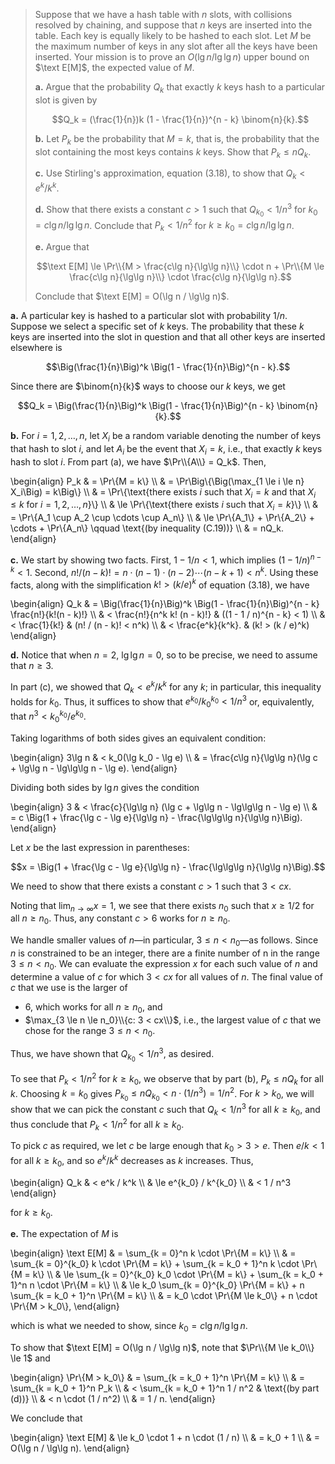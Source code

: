 > Suppose that we have a hash table with $n$ slots, with collisions resolved by chaining, and suppose that $n$ keys are inserted into the table. Each key is equally likely to be hashed to each slot. Let $M$ be the maximum number of keys in any slot after all the keys have been inserted. Your mission is to prove an $O(\lg n / \lg\lg n)$ upper bound on $\text E[M]$, the expected value of $M$.
>
> **a.** Argue that the probability $Q_k$ that exactly $k$ keys hash to a particular slot is given by
>
> $$Q_k = (\frac{1}{n})k (1 - \frac{1}{n})^{n - k} \binom{n}{k}.$$
>
> **b.** Let $P_k$ be the probability that $M = k$, that is, the probability that the slot containing the most keys contains $k$ keys. Show that $P_k \le n Q_k$.
>
> **c.** Use Stirling's approximation, equation $\text{(3.18)}$, to show that $Q_k < e^k / k^k$.
>
> **d.** Show that there exists a constant $c > 1$ such that $Q_{k_0} < 1 / n^3$ for $k_0 = c\lg n / \lg\lg n$. Conclude that $P_k < 1 / n^2$ for $k \ge k_0 = c\lg n / \lg\lg n$.
>
> **e.** Argue that
>
> $$\text E[M] \le \Pr\\{M > \frac{c\lg n}{\lg\lg n}\\} \cdot n + \Pr\\{M \le \frac{c\lg n}{\lg\lg n}\\} \cdot \frac{c\lg n}{\lg\lg n}.$$
>
> Conclude that $\text E[M] = O(\lg n / \lg\lg n)$.

**a.** A particular key is hashed to a particular slot with probability $1 / n$. Suppose we select a specific set of $k$ keys. The probability that these $k$ keys are inserted into the slot in question and that all other keys are inserted elsewhere is

$$\Big(\frac{1}{n}\Big)^k \Big(1 - \frac{1}{n}\Big)^{n - k}.$$

Since there are $\binom{n}{k}$ ways to choose our $k$ keys, we get

$$Q_k = \Big(\frac{1}{n}\Big)^k \Big(1 - \frac{1}{n}\Big)^{n - k} \binom{n}{k}.$$

**b.** For $i = 1, 2, \ldots, n$, let $X_i$ be a random variable denoting the number of keys that hash to slot $i$, and let $A_i$ be the event that $X_i = k$, i.e., that exactly $k$ keys hash to slot $i$. From part (a), we have $\Pr\\{A\\} = Q_k$. Then,

\begin{align}
P_k & =   \Pr\\{M = k\\} \\\\
    & =   \Pr\Big\\{\Big(\max_{1 \le i \le n} X_i\Big) = k\Big\\} \\\\
    & =   \Pr\\{\text{there exists $i$ such that $X_i = k$ and that $X_i\le k$ for $i = 1, 2, \ldots, n$}\\} \\\\
    & \le \Pr\\{\text{there exists $i$ such that $X_i = k$}\\} \\\\
    & =   \Pr\\{A_1 \cup A_2 \cup \cdots \cup A_n\\} \\\\
    & \le \Pr\\{A_1\\} + \Pr\\{A_2\\} + \cdots + \Pr\\{A_n\\} \qquad \text{(by inequality (C.19))} \\\\
    & =   nQ_k.
\end{align}

**c.** We start by showing two facts. First, $1 - 1 / n < 1$, which implies $(1 - 1 / n)^{n - k} < 1$. Second, $n! / (n - k)! = n \cdot (n - 1) \cdot (n - 2) \cdots (n - k + 1) < n^k$. Using these facts, along with the simplification $k! > (k / e)^k$ of equation $\text{(3.18)}$, we have

\begin{align}
Q_k & = \Big(\frac{1}{n}\Big)^k \Big(1 - \frac{1}{n}\Big)^{n - k} \frac{n!}{k!(n - k)!} \\\\
    & < \frac{n!}{n^k k! (n - k)!} & ((1 - 1 / n)^{n - k} < 1) \\\\
    & < \frac{1}{k!}               & (n! / (n - k)! < n^k) \\\\
    & < \frac{e^k}{k^k}.           & (k! > (k / e)^k)
\end{align}

**d.** Notice that when $n = 2$, $\lg\lg n = 0$, so to be precise, we need to assume that $n \ge 3$.

In part \(c\), we showed that $Q_k < e^k / k^k$ for any $k$; in particular, this inequality holds for $k_0$. Thus, it suffices to show that $e^{k_0} / k_0^{k_0} < 1 / n^3$ or, equivalently, that $n^3 < k_0^{k_0} / e^{k_0}$.

Taking logarithms of both sides gives an equivalent condition:

\begin{align}
3\lg n & < k_0(\lg k_0 - \lg e) \\\\
       & = \frac{c\lg n}{\lg\lg n}(\lg c + \lg\lg n - \lg\lg\lg n - \lg e).
\end{align}

Dividing both sides by $\lg n$ gives the condition

\begin{align}
3 & < \frac{c}{\lg\lg n} (\lg c + \lg\lg n - \lg\lg\lg n - \lg e) \\\\
  & = c \Big(1 + \frac{\lg c - \lg e}{\lg\lg n} - \frac{\lg\lg\lg n}{\lg\lg n}\Big).
\end{align}

Let $x$ be the last expression in parentheses:

$$x = \Big(1 + \frac{\lg c - \lg e}{\lg\lg n} - \frac{\lg\lg\lg n}{\lg\lg n}\Big).$$

We need to show that there exists a constant $c > 1$ such that $3 < cx$.

Noting that $\lim_{n \to \infty} x = 1$, we see that there exists $n_0$ such that $x \ge 1 / 2$ for all $n \ge n_0$. Thus, any constant $c > 6$ works for $n \ge n_0$.

We handle smaller values of $n$—in particular, $3 \le n < n_0$—as follows. Since $n$ is constrained to be an integer, there are a finite number of n in the range $3 \le n < n_0$. We can evaluate the expression $x$ for each such value of $n$ and determine a value of $c$ for which $3 < cx$ for all values of $n$. The final value of $c$ that we use is the larger of

- $6$, which works for all $n \ge n_0$, and 
- $\max_{3 \le n \le n_0}\\{c: 3 < cx\\}$, i.e., the largest value of $c$ that we chose for the range $3 \le n < n_0$.

Thus, we have shown that $Q_{k_0} < 1 / n^3$, as desired.

To see that $P_k < 1 / n^2$ for $k \ge k_0$, we observe that by part (b), $P_k \le nQ_k$ for all $k$. Choosing $k = k_0$ gives $P_{k_0} \le nQ_{k_0} < n \cdot (1 / n^3) = 1 / n^2$. For $k > k_0$, we will show that we can pick the constant $c$ such that $Q_k < 1 / n^3$ for all $k \ge k_0$, and thus conclude that $P_k < 1 / n^2$ for all $k \ge k_0$.

To pick $c$ as required, we let $c$ be large enough that $k_0 > 3 > e$. Then $e / k < 1$ for all $k \ge k_0$, and so $e^k / k^k$ decreases as $k$ increases. Thus,

\begin{align}
Q_k & <   e^k / k^k \\\\
    & \le e^{k_0} / k^{k_0} \\\\
    & <   1 / n^3 
\end{align}

for $k \ge k_0$.

**e.** The expectation of $M$ is

\begin{align}
\text E[M] & =   \sum_{k = 0}^n k \cdot \Pr\\{M = k\\} \\\\
           & =   \sum_{k = 0}^{k_0} k \cdot \Pr\\{M = k\\} + \sum_{k = k_0 + 1}^n k \cdot \Pr\\{M = k\\} \\\\
           & \le \sum_{k = 0}^{k_0} k_0 \cdot \Pr\\{M = k\\} + \sum_{k = k_0 + 1}^n n \cdot \Pr\\{M = k\\} \\\\
           & \le k_0 \sum_{k = 0}^{k_0} \Pr\\{M = k\\} + n \sum_{k = k_0 + 1}^n \Pr\\{M = k\\} \\\\
           & =   k_0 \cdot \Pr\\{M \le k_0\\} + n \cdot \Pr\\{M > k_0\\},
\end{align}

which is what we needed to show, since $k_0 = c \lg n / \lg\lg n$.

To show that $\text E[M] = O(\lg n / \lg\lg n)$, note that $\Pr\\{M \le k_0\\} \le 1$ and

\begin{align}
\Pr\\{M > k_0\\} & = \sum_{k = k_0 + 1}^n \Pr\\{M = k\\} \\\\
               & = \sum_{k = k_0 + 1}^n P_k \\\\
               & < \sum_{k = k_0 + 1}^n 1 / n^2 & \text{(by part (d))} \\\\
               & < n \cdot (1 / n^2) \\\\
               & = 1 / n.
\end{align}

We conclude that

\begin{align}
\text E[M] & \le k_0 \cdot 1 + n \cdot (1 / n) \\\\
           & =   k_0 + 1 \\\\
           & =   O(\lg n / \lg\lg n).
\end{align}
